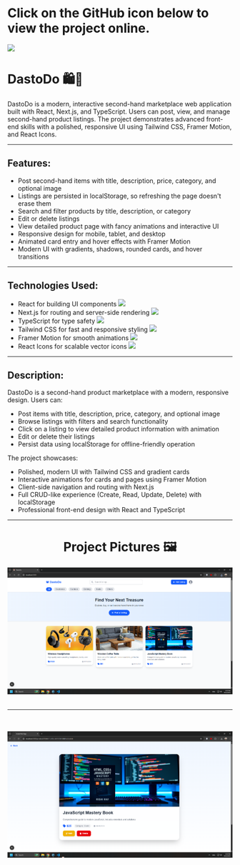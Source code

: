 <div>
  <h1>Click on the GitHub icon below to view the project online.</h1>
  <a href="https://68e275dd8eb29772d65fdb15--delightful-wisp-111a27.netlify.app/">
    <img src="https://img.shields.io/badge/github-%23121011.svg?style=for-the-badge&logo=github&logoColor=white"/>
  </a>
</div>

# DastoDo 🛍️🔄

DastoDo is a modern, interactive second-hand marketplace web application built with React, Next.js, and TypeScript. Users can post, view, and manage second-hand product listings. The project demonstrates advanced front-end skills with a polished, responsive UI using Tailwind CSS, Framer Motion, and React Icons.

---

## Features:

<ul>
  <li>Post second-hand items with title, description, price, category, and optional image</li>
  <li>Listings are persisted in localStorage, so refreshing the page doesn't erase them</li>
  <li>Search and filter products by title, description, or category</li>
  <li>Edit or delete listings</li>
  <li>View detailed product page with fancy animations and interactive UI</li>
  <li>Responsive design for mobile, tablet, and desktop</li>
  <li>Animated card entry and hover effects with Framer Motion</li>
  <li>Modern UI with gradients, shadows, rounded cards, and hover transitions</li>
</ul>

---

## Technologies Used:

<ul>
  <li>
    React for building UI components
    <img width='20px' src='https://skillicons.dev/icons?i=react'>
  </li>
  <li>
    Next.js for routing and server-side rendering
    <img width='20px' src='https://skillicons.dev/icons?i=next'>
  </li>
  <li>
    TypeScript for type safety
    <img width='20px' src='https://skillicons.dev/icons?i=typescript'>
  </li>
  <li>
    Tailwind CSS for fast and responsive styling
    <img width='20px' src='https://skillicons.dev/icons?i=tailwindcss'>
  </li>
  <li>
    Framer Motion for smooth animations
    <img width='20px' src='https://skillicons.dev/icons?i=framer'>
  </li>
  <li>
    React Icons for scalable vector icons
    <img width='20px' src='https://skillicons.dev/icons?i=react'>
  </li>
</ul>

---

## Description:

DastoDo is a second-hand product marketplace with a modern, responsive design. Users can:

- Post items with title, description, price, category, and optional image  
- Browse listings with filters and search functionality  
- Click on a listing to view detailed product information with animation  
- Edit or delete their listings  
- Persist data using localStorage for offline-friendly operation  

The project showcases:

- Polished, modern UI with Tailwind CSS and gradient cards  
- Interactive animations for cards and pages using Framer Motion  
- Client-side navigation and routing with Next.js  
- Full CRUD-like experience (Create, Read, Update, Delete) with localStorage  
- Professional front-end design with React and TypeScript  

---

<h1 align="center">Project Pictures 🖼️</h1>

<div align="center">
  <img src="/pic1.png" width="700px" />
  <br/> <br/>
  <hr/>
  <br/> <br/>
  <img src="/pic2.png" width="700px" />
  <br/> <br/>
</div>
